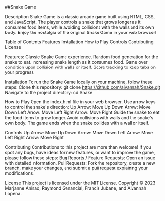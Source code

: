 ##Snake Game

Description
Snake Game is a classic arcade game built using HTML, CSS, and JavaScript. The player controls a snake that grows longer as it consumes food items, while avoiding collisions with the walls and its own body. Enjoy the nostalgia of the original Snake Game in your web browser!

Table of Contents
Features
Installation
How to Play
Controls
Contributing
License

Features:
Classic Snake Game experience.
Random food generation for the snake to eat.
Increasing snake length as it consumes food.
Game over condition upon collision with walls or itself.
Score tracking to keep tabs on your progress.

Installation
To run the Snake Game locally on your machine, follow these steps:
Clone this repository: git clone https://github.com/aivannah/Snake.git
Navigate to the project directory: cd Snake


How to Play
Open the index.html file in your web browser.
Use arrow keys to control the snake's direction:
Up Arrow: Move Up
Down Arrow: Move Down
Left Arrow: Move Left
Right Arrow: Move Right
Guide the snake to eat the food items to grow longer.
Avoid collisions with walls and the snake's own body.
The game ends when the snake collides with a wall or itself.


Controls
Up Arrow: Move Up
Down Arrow: Move Down
Left Arrow: Move Left
Right Arrow: Move Right

Contributing
Contributions to this project are more than welcome! If you spot any bugs, have ideas for new features, or want to improve the game, please follow these steps:
Bug Reports / Feature Requests: Open an issue with detailed information.
Pull Requests: Fork the repository, create a new branch, make your changes, and submit a pull request explaining your modifications.

License
This project is licensed under the MIT License.
Copyright © 2023 Marjanne Aninao, Raymond Ganancial, Francis Jubane, and Aivannah Lopena.





